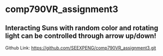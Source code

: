 # comp790VR_assignment3

## Interacting Suns with random color and rotating light can be controlled through arrow up/down!

Github Link: https://github.com/SEEXPENG/comp790VR_assignment3.git

